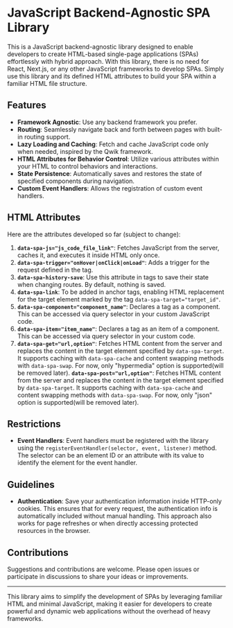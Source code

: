 # JavaScript Backend-Agnostic SPA Library

This is a JavaScript backend-agnostic library designed to enable developers to create HTML-based single-page applications (SPAs) effortlessly with hybrid approach. With this library, there is no need for React, Next.js, or any other JavaScript frameworks to develop SPAs. Simply use this library and its defined HTML attributes to build your SPA within a familiar HTML file structure.

## Features

- **Framework Agnostic**: Use any backend framework you prefer.
- **Routing**: Seamlessly navigate back and forth between pages with built-in routing support.
- **Lazy Loading and Caching**: Fetch and cache JavaScript code only when needed, inspired by the Qwik framework.
- **HTML Attributes for Behavior Control**: Utilize various attributes within your HTML to control behaviors and interactions.
- **State Persistence**: Automatically saves and restores the state of specified components during navigation.
- **Custom Event Handlers**: Allows the registration of custom event handlers.

## HTML Attributes

Here are the attributes developed so far (subject to change):

1. **`data-spa-js="js_code_file_link"`**: Fetches JavaScript from the server, caches it, and executes it inside HTML only once.
2. **`data-spa-trigger="onHover|onClick|onLoad"`**: Adds a trigger for the request defined in the tag.
3. **`data-spa-history-save`**: Use this attribute in tags to save their state when changing routes. By default, nothing is saved.
4. **`data-spa-link`**: To be added in anchor tags, enabling HTML replacement for the target element marked by the tag `data-spa-target="target_id"`.
5. **`data-spa-component="component_name"`**: Declares a tag as a component. This can be accessed via query selector in your custom JavaScript code.
6. **`data-spa-item="item_name"`**: Declares a tag as an item of a component. This can be accessed via query selector in your custom code.
7. **`data-spa-get="url,option"`**: Fetches HTML content from the server and replaces the content in the target element specified by `data-spa-target`. It supports caching with `data-spa-cache` and content swapping methods with `data-spa-swap`. For now, only "hypermedia" option is supported(will be removed later).
**`data-spa-post="url,option"`**: Fetches HTML content from the server and replaces the content in the target element specified by `data-spa-target`. It supports caching with `data-spa-cache` and content swapping methods with `data-spa-swap`. For now, only "json" option is supported(will be removed later).


## Restrictions

- **Event Handlers**: Event handlers must be registered with the library using the `registerEventHandler(selector, event, listener)` method. The selector can be an element ID or an attribute with its value to identify the element for the event handler.

## Guidelines

- **Authentication**: Save your authentication information inside HTTP-only cookies. This ensures that for every request, the authentication info is automatically included without manual handling. This approach also works for page refreshes or when directly accessing protected resources in the browser.

## Contributions

Suggestions and contributions are welcome. Please open issues or participate in discussions to share your ideas or improvements.

---

This library aims to simplify the development of SPAs by leveraging familiar HTML and minimal JavaScript, making it easier for developers to create powerful and dynamic web applications without the overhead of heavy frameworks.

